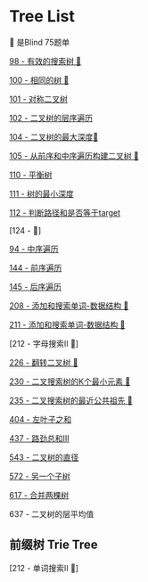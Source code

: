 # Tree List
🌲 是Blind 75题单

[98 - 有效的搜索树 🌲](https://github.com/xiaoshuzhao/leetcode-notes-java/blob/main/%E6%95%B0%E6%8D%AE%E7%BB%93%E6%9E%84/%E4%BA%8C%E5%8F%89%E6%A0%91/98.%20%E6%9C%89%E6%95%88%E4%BA%8C%E5%8F%89%E6%90%9C%E7%B4%A2%E6%A0%91.md)

[100 - 相同的树 🌲](https://github.com/xiaoshuzhao/leetcode-notes-java/blob/main/%E6%95%B0%E6%8D%AE%E7%BB%93%E6%9E%84/%E4%BA%8C%E5%8F%89%E6%A0%91/100-%E7%9B%B8%E5%90%8C%E7%9A%84%E6%A0%91.md)

[101 - 对称二叉树](https://github.com/xiaoshuzhao/leetcode-notes-java/blob/main/%E6%95%B0%E6%8D%AE%E7%BB%93%E6%9E%84/%E4%BA%8C%E5%8F%89%E6%A0%91/101.%20%E5%AF%B9%E7%A7%B0%E4%BA%8C%E5%8F%89%E6%A0%91.md)

[102 - 二叉树的层序遍历](https://github.com/xiaoshuzhao/leetcode-notes-java/blob/main/%E6%95%B0%E6%8D%AE%E7%BB%93%E6%9E%84/%E4%BA%8C%E5%8F%89%E6%A0%91/102.%20%E4%BA%8C%E5%8F%89%E6%A0%91%E7%9A%84%E5%B1%82%E5%BA%8F%E9%81%8D%E5%8E%86.md)

[104 - 二叉树的最大深度🌲](https://github.com/xiaoshuzhao/leetcode-notes-java/blob/main/%E6%95%B0%E6%8D%AE%E7%BB%93%E6%9E%84/%E4%BA%8C%E5%8F%89%E6%A0%91/104.%20%E4%BA%8C%E5%8F%89%E6%A0%91%E7%9A%84%E6%9C%80%E5%A4%A7%E6%B7%B1%E5%BA%A6.md)

[105 - 从前序和中序遍历构建二叉树 🌲](https://github.com/xiaoshuzhao/leetcode-notes-java/blob/main/%E6%95%B0%E6%8D%AE%E7%BB%93%E6%9E%84/%E4%BA%8C%E5%8F%89%E6%A0%91/105.%20%E4%BB%8E%E5%89%8D%E5%BA%8F%E5%92%8C%E4%B8%AD%E5%BA%8F%E9%81%8D%E5%8E%86%E6%9E%84%E5%BB%BA%E4%BA%8C%E5%8F%89%E6%A0%91.md)

[110 - 平衡树](https://github.com/xiaoshuzhao/leetcode-notes-java/blob/main/%E6%95%B0%E6%8D%AE%E7%BB%93%E6%9E%84/%E4%BA%8C%E5%8F%89%E6%A0%91/110.%20%E5%B9%B3%E8%A1%A1%E6%A0%91.md)

[111 - 树的最小深度](https://github.com/xiaoshuzhao/leetcode-notes-java/blob/main/%E6%95%B0%E6%8D%AE%E7%BB%93%E6%9E%84/%E4%BA%8C%E5%8F%89%E6%A0%91/111.%20%E6%A0%91%E7%9A%84%E6%9C%80%E5%B0%8F%E6%B7%B1%E5%BA%A6.md)

[112 - 判断路径和是否等于target](https://github.com/xiaoshuzhao/leetcode-notes-java/blob/main/%E6%95%B0%E6%8D%AE%E7%BB%93%E6%9E%84/%E4%BA%8C%E5%8F%89%E6%A0%91/112.%20%E5%88%A4%E6%96%AD%E8%B7%AF%E5%BE%84%E5%92%8C%E6%98%AF%E5%90%A6%E7%AD%89%E4%BA%8Etarget.md)

[124 -  🌲]

[94 - 中序遍历](https://github.com/xiaoshuzhao/leetcode-notes-java/blob/main/%E6%95%B0%E6%8D%AE%E7%BB%93%E6%9E%84/%E4%BA%8C%E5%8F%89%E6%A0%91/94.%20%E4%B8%AD%E5%BA%8F%E9%81%8D%E5%8E%86.md)

[144 - 前序遍历](https://github.com/xiaoshuzhao/leetcode-notes-java/blob/main/%E6%95%B0%E6%8D%AE%E7%BB%93%E6%9E%84/%E4%BA%8C%E5%8F%89%E6%A0%91/144.%20%E5%89%8D%E5%BA%8F%E9%81%8D%E5%8E%86.md)

[145 - 后序遍历](https://github.com/xiaoshuzhao/leetcode-notes-java/blob/main/%E6%95%B0%E6%8D%AE%E7%BB%93%E6%9E%84/%E4%BA%8C%E5%8F%89%E6%A0%91/145.%E5%90%8E%E5%BA%8F%E9%81%8D%E5%8E%86.md)

[208 -  添加和搜索单词-数据结构 🌲](https://github.com/xiaoshuzhao/leetcode-notes-java/blob/main/%E6%95%B0%E6%8D%AE%E7%BB%93%E6%9E%84/%E4%BA%8C%E5%8F%89%E6%A0%91/208.%20%E5%AE%9E%E7%8E%B0%E5%89%8D%E7%BC%80%E6%A0%91.md)

[211 - 添加和搜索单词-数据结构 🌲](https://github.com/xiaoshuzhao/leetcode-notes-java/blob/main/%E6%95%B0%E6%8D%AE%E7%BB%93%E6%9E%84/%E4%BA%8C%E5%8F%89%E6%A0%91/211.%20%20%E6%B7%BB%E5%8A%A0%E5%92%8C%E6%90%9C%E7%B4%A2%E5%8D%95%E8%AF%8D-%E6%95%B0%E6%8D%AE%E7%BB%93%E6%9E%84.md)

[212 - 字母搜索II 🌲]

[226 - 翻转二叉树 🌲](https://github.com/xiaoshuzhao/leetcode-notes-java/blob/main/%E6%95%B0%E6%8D%AE%E7%BB%93%E6%9E%84/%E4%BA%8C%E5%8F%89%E6%A0%91/226.%20%E7%BF%BB%E8%BD%AC%E4%BA%8C%E5%8F%89%E6%A0%91.md)

[230 - 二叉搜索树的K个最小元素 🌲](https://github.com/xiaoshuzhao/leetcode-notes-java/blob/main/%E6%95%B0%E6%8D%AE%E7%BB%93%E6%9E%84/%E4%BA%8C%E5%8F%89%E6%A0%91/230.%20%E4%BA%8C%E5%8F%89%E6%90%9C%E7%B4%A2%E6%A0%91%E7%9A%84%E7%AC%ACK%E4%B8%AA%E6%9C%80%E5%B0%8F%E5%80%BC.md)

[235 - 二叉搜索树的最近公共祖先 🌲](https://github.com/xiaoshuzhao/leetcode-notes-java/blob/main/%E6%95%B0%E6%8D%AE%E7%BB%93%E6%9E%84/%E4%BA%8C%E5%8F%89%E6%A0%91/235.%20%E4%BA%8C%E5%8F%89%E6%90%9C%E7%B4%A2%E6%A0%91%E7%9A%84%E6%9C%80%E8%BF%91%E5%85%AC%E5%85%B1%E7%A5%96%E5%85%88.md)

[404 - 左叶子之和](https://github.com/xiaoshuzhao/leetcode-notes-java/blob/main/%E6%95%B0%E6%8D%AE%E7%BB%93%E6%9E%84/%E4%BA%8C%E5%8F%89%E6%A0%91/404%20%E5%B7%A6%E5%8F%B6%E5%AD%90%E4%B9%8B%E5%92%8C.md)

[437 - 路劲总和III](https://github.com/xiaoshuzhao/leetcode-notes-java/blob/main/%E6%95%B0%E6%8D%AE%E7%BB%93%E6%9E%84/%E4%BA%8C%E5%8F%89%E6%A0%91/437.%20%E8%B7%AF%E5%8A%B2%E6%80%BB%E5%92%8CIII.md)

[543 - 二叉树的直径](https://github.com/xiaoshuzhao/leetcode-notes-java/blob/main/%E6%95%B0%E6%8D%AE%E7%BB%93%E6%9E%84/%E4%BA%8C%E5%8F%89%E6%A0%91/543.%20%E4%BA%8C%E5%8F%89%E6%A0%91%E7%9A%84%E7%9B%B4%E5%BE%84.md)

[572 - 另一个子树](https://github.com/xiaoshuzhao/leetcode-notes-java/blob/main/%E6%95%B0%E6%8D%AE%E7%BB%93%E6%9E%84/%E4%BA%8C%E5%8F%89%E6%A0%91/572.%20%E5%8F%A6%E4%B8%80%E4%B8%AA%E5%AD%90%E6%A0%91.md)

[617 - 合并两棵树](https://github.com/xiaoshuzhao/leetcode-notes-java/blob/main/%E6%95%B0%E6%8D%AE%E7%BB%93%E6%9E%84/%E4%BA%8C%E5%8F%89%E6%A0%91/617.%20%E5%90%88%E5%B9%B6%E4%B8%A4%E6%A3%B5%E6%A0%91.md)

637 - 二叉树的层平均值

## 前缀树 Trie Tree

[212 - 单词搜索II 🌲]




